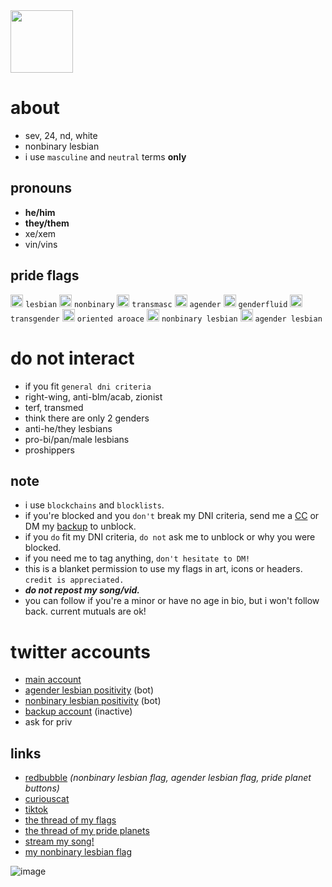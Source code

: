 <img src="https://pbs.twimg.com/profile_images/1431246860363177985/9uoc34_b_400x400.jpg"  width=100 />

# about

- sev, 24, nd, white
- nonbinary lesbian
- i use `masculine` and `neutral` terms **only**

## pronouns

- **he/him**
- **they/them**
- xe/xem
- vin/vins

## pride flags
<img src="https://pbs.twimg.com/media/EyJ6deeWUAEdlEJ?format=png&name=large"  width=20 /> `lesbian` <img src="https://pbs.twimg.com/media/EyJ6dozWgAMzmOx?format=png&name=large"  width=20 /> `nonbinary` <img src="https://pbs.twimg.com/media/E-KWnfOXoAITa2p?format=png&name=900x900"  width=20 /> `transmasc` <img src="https://pbs.twimg.com/media/EyJ6d0rXMAA2ffB?format=png&name=large"  width=20 /> `agender` <img src="https://pbs.twimg.com/media/E-KWnvpXEAAkORY?format=jpg&name=large"  width=20 /> `genderfluid` <img src="https://pbs.twimg.com/media/EyJ6eCzWEAIU5cu?format=png&name=large"  width=20 /> `transgender` <img src="https://pbs.twimg.com/media/E-KWn7tXMAA1dR6?format=png&name=small"  width=20 /> `oriented aroace` <img src="https://pbs.twimg.com/media/E3XeFP1WYAYHT8w?format=png&name=large"  width=20 /> `nonbinary lesbian` <img src="https://pbs.twimg.com/media/E3XeDl2XwAEbReQ?format=jpg&name=medium"  width=20 /> `agender lesbian`

# do not interact

- if you fit `general dni criteria`
- right-wing, anti-blm/acab, zionist
- terf, transmed
- think there are only 2 genders
- anti-he/they lesbians 
- pro-bi/pan/male lesbians
- proshippers


## note

- i use `blockchains` and `blocklists`. 
- if you're blocked and you `don't` break my DNI criteria, send me a [CC](https://curiouscat.me/theybian) or DM my [backup](https://twitter.com/theybian1) to unblock. 
- if you `do` fit my DNI criteria, `do not` ask me to unblock or why you were blocked.
- if you need me to tag anything, `don't hesitate to DM!`
- this is a blanket permission to use my flags in art, icons or headers. `credit is appreciated.`
- ***do not repost my song/vid.***
- you can follow if you're a minor or have no age in bio, but i won't follow back. current mutuals are ok!


# twitter accounts

- [main account](https://twitter.com/theybian)
- [agender lesbian positivity](https://twitter.com/agenderlesbians) (bot)
- [nonbinary lesbian positivity](https://twitter.com/enbylesbians) (bot)
- [backup account](https://twitter.com/theybian1) (inactive)
- ask for priv


## links
- [redbubble](https://theybian.redbubble.com) *(nonbinary lesbian flag, agender lesbian flag, pride planet buttons)*
- [curiouscat](https://curiouscat.com/theybian)
- [tiktok](https://tiktok.com/@sevsbian)
- [the thread of my flags](https://twitter.com/theybian/status/1308435954168979465?s=19)
- [the thread of my pride planets](https://twitter.com/theybian/status/1393646080659705861)
- [stream my song!](https://twitter.com/theybian/status/1300540997185810433)
- [my nonbinary lesbian flag](https://twitter.com/theybian/status/1403722750280220681)

![image](https://pbs.twimg.com/profile_banners/1275422406941839361/1630070429/1080x360)

